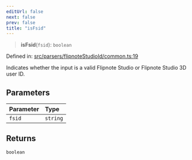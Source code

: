 ```yaml
---
editUrl: false
next: false
prev: false
title: "isFsid"
---
```


> **isFsid**(`fsid`): `boolean`

Defined in: [src/parsers/flipnoteStudioId/common.ts:19](https://github.com/jaames/flipnote.js/blob/fa9305c29e8ec1c9100d20a6b44d2fa614eb1888/src/parsers/flipnoteStudioId/common.ts#L19)

Indicates whether the input is a valid Flipnote Studio or Flipnote Studio 3D user ID.

## Parameters

| Parameter | Type |
| :------ | :------ |
| `fsid` | `string` |

## Returns

`boolean`

